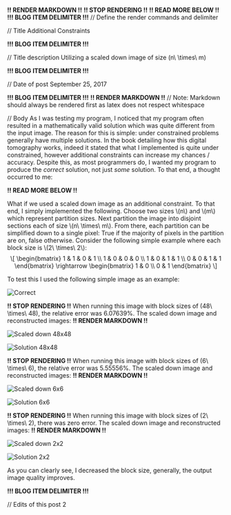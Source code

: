 **!! RENDER MARKDOWN !!**
**!! STOP RENDERING !!**
**!! READ MORE BELOW !!**
**!!! BLOG ITEM DELIMITER !!!**
// Define the render commands and delimiter

// Title
Additional Constraints

**!!! BLOG ITEM DELIMITER !!!**

// Title description
Utilizing a scaled down image of size <span class="math inline">\(n\ \times\ m\)</span>

**!!! BLOG ITEM DELIMITER !!!**

// Date of post 
September 25, 2017

**!!! BLOG ITEM DELIMITER !!!**
**!! RENDER MARKDOWN !!**
// Note: Markdown should always be rendered first as latex does not respect whitespace

// Body
As I was testing my program, I noticed that my program often resulted in a mathematically valid solution which was quite different from the input image. The reason for this is simple: under constrained problems generally have multiple solutions. In the book detailing how this digital tomography works, indeed it stated that what I implemented is quite under constrained, however additional constraints can increase my chances / accuracy. Despite this, as most programmers do, I wanted my program to produce the *correct* solution, not just _some_ solution. To that end, a thought occurred to me:

**!! READ MORE BELOW !!**

<p>What if we used a scaled down image as an additional constraint. To that end, I simply implemented the following. Choose two sizes <span class="math inline">\(n\)</span> and <span class="math inline">\(m\)</span> which represent partition sizes. Next partition the image into disjoint sections each of size <span class="math inline">\(n\ \times\ m\)</span>. From there, each partition can be simplified down to a single pixel: True if the majority of pixels in the partition are on, false otherwise. Consider the following simple example where each block size is <span class="math inline">\(2\ \times\ 2\)</span>: <span class="math display">\[ \begin{bmatrix} 1 &amp; 1 &amp; 0 &amp; 1 \\ 1 &amp; 0 &amp; 0 &amp; 0 \\ 1 &amp; 0 &amp; 1 &amp; 1 \\ 0 &amp; 0 &amp; 1 &amp; 1 \end{bmatrix} \rightarrow \begin{bmatrix} 1 &amp; 0 \\ 0 &amp; 1 \end{bmatrix} \]</span></p>

To test this I used the following simple image as an example:

![Correct](https://www.zwimer.com/SAT-Algorithms/SAT-Blog/Blogs/figs/Additional-Constraints/Correct.bmp)

**!! STOP RENDERING !!**
When running this image with block sizes of <span class="math inline">\(48\ \times\ 48\)</span>, the relative error was 6.07639%. The scaled down image and reconstructed images:
**!! RENDER MARKDOWN !!**

![Scaled down 48x48](https://www.zwimer.com/SAT-Algorithms/SAT-Blog/Blogs/figs/Additional-Constraints/Scaled-48.bmp)

![Solution 48x48](https://www.zwimer.com/SAT-Algorithms/SAT-Blog/Blogs/figs/Additional-Constraints/Scale-48.bmp)

**!! STOP RENDERING !!**
When running this image with block sizes of <span class="math inline">\(6\ \times\ 6\)</span>, the relative error was 5.55556%. The scaled down image and reconstructed images:
**!! RENDER MARKDOWN !!**

![Scaled down 6x6](https://www.zwimer.com/SAT-Algorithms/SAT-Blog/Blogs/figs/Additional-Constraints/Scaled-6.bmp)

![Solution 6x6](https://www.zwimer.com/SAT-Algorithms/SAT-Blog/Blogs/figs/Additional-Constraints/Scale-6.bmp)

**!! STOP RENDERING !!**
When running this image with block sizes of <span class="math inline">\(2\ \times\ 2\)</span>, there was zero error. The scaled down image and reconstructed images:
**!! RENDER MARKDOWN !!**

![Scaled down 2x2](https://www.zwimer.com/SAT-Algorithms/SAT-Blog/Blogs/figs/Additional-Constraints/Scaled-2.bmp)

![Solution 2x2](https://www.zwimer.com/SAT-Algorithms/SAT-Blog/Blogs/figs/Additional-Constraints/Scale-2.bmp)

As you can clearly see, I decreased the block size, generally, the output image quality improves.

**!!! BLOG ITEM DELIMITER !!!**

// Edits of this post
2
